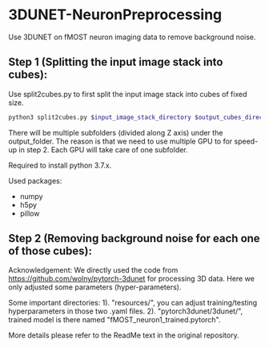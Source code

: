 # 3DUNET-NeuronPreprocessing
Use 3DUNET on fMOST neuron imaging data to remove background noise.

## Step 1 (Splitting the input image stack into cubes):
Use split2cubes.py to first split the input image stack into cubes of fixed size.
```bash
python3 split2cubes.py $input_image_stack_directory $output_cubes_directory
```
There will be multiple subfolders (divided along Z axis) under the output_folder. The reason is that we need to use multiple GPU to for speed-up in step 2. Each GPU will take care of one subfolder. 

Required to install python 3.7.x.

Used packages:
* numpy
* h5py
* pillow

## Step 2 (Removing background noise for each one of those cubes):

Acknowledgement: We directly used the code from https://github.com/wolny/pytorch-3dunet for processing 3D data. Here we only adjusted some parameters (hyper-parameters).

Some important directories:
1). "resources/", you can adjust training/testing hyperparameters in those two .yaml files.
2). "pytorch3dunet/3dunet/", trained model is there named "fMOST_neuron1_trained.pytorch".

More details please refer to the ReadMe text in the original repository.
